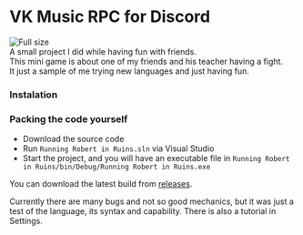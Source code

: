 # VK Music RPC for Discord
![Full size](./pictures/full.png)<br>
A small project I did while having fun with friends.<br>
This mini game is about one of my friends and his teacher having a fight.<br>
It just a sample of me trying new languages and just having fun.<br>

### Instalation
### Packing the code yourself
- Download the source code
- Run `Running Robert in Ruins.sln` via Visual Studio
- Start the project, and you will have an executable file in `Running Robert in Ruins/bin/Debug/Running Robert in Ruins.exe`

You can download the latest build from [releases](https://github.com/DaveFeed/Running-Robert-in-Ruins/releases). 

Currently there are many bugs and not so good mechanics, but it was just a test of the language, its syntax and capability.
There is also a tutorial in Settings.
